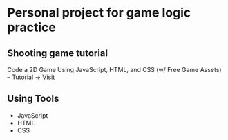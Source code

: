 # Personal project for game logic practice
 
## Shooting game tutorial 
Code a 2D Game Using JavaScript, HTML, and CSS (w/ Free Game Assets) – Tutorial →
[Visit](https://www.youtube.com/watch?v=7BHs1BzA4fs)


## Using Tools
- JavaScript
- HTML
- CSS
